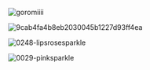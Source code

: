 <p align="left"> <img src="https://komarev.com/ghpvc/?username=goromiiii&label=Profile%20views&color=0e75b6&style=flat" alt="goromiiii" /> </p>



 
![9cab4fa4b8eb2030045b1227d93ff4ea](https://github.com/user-attachments/assets/c7d89553-f061-4017-a5b1-b69d7f811f66)





![0248-lipsrosesparkle](https://github.com/user-attachments/assets/893f8b95-66a2-4339-85f8-390a5cd731e1)


![0029-pinksparkle](https://github.com/user-attachments/assets/cbfeebbb-324c-4586-8580-756646d17809)
